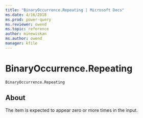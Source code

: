 ```yaml
---
title: "BinaryOccurrence.Repeating | Microsoft Docs"
ms.date: 4/16/2018
ms.prod: power-query
ms.reviewer: owend
ms.topic: reference
author: minewiskan
ms.author: owend
manager: kfile
---
```

# BinaryOccurrence.Repeating
<code>BinaryOccurrence.Repeating</code>

## About
The item is expected to appear zero or more times in the input.
